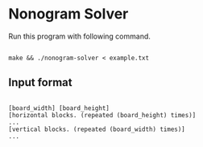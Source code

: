 # Nonogram Solver

Run this program with following command.

```shell

make && ./nonogram-solver < example.txt 

```

## Input format

```text

[board_width] [board_height]
[horizontal blocks. (repeated (board_height) times)]
...
[vertical blocks. (repeated (board_width) times)]
...

```
